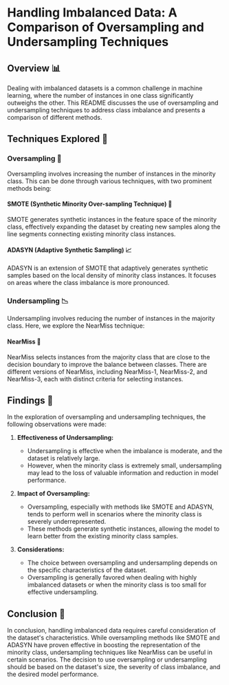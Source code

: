 # Handling Imbalanced Data: A Comparison of Oversampling and Undersampling Techniques

## Overview 📊

Dealing with imbalanced datasets is a common challenge in machine learning, where the number of instances in one class significantly outweighs the other. This README discusses the use of oversampling and undersampling techniques to address class imbalance and presents a comparison of different methods.

## Techniques Explored 🚀

### Oversampling 🔄

Oversampling involves increasing the number of instances in the minority class. This can be done through various techniques, with two prominent methods being:

#### SMOTE (Synthetic Minority Over-sampling Technique) 🤖

SMOTE generates synthetic instances in the feature space of the minority class, effectively expanding the dataset by creating new samples along the line segments connecting existing minority class instances.

#### ADASYN (Adaptive Synthetic Sampling) 📈

ADASYN is an extension of SMOTE that adaptively generates synthetic samples based on the local density of minority class instances. It focuses on areas where the class imbalance is more pronounced.

### Undersampling 📉

Undersampling involves reducing the number of instances in the majority class. Here, we explore the NearMiss technique:

#### NearMiss 👟

NearMiss selects instances from the majority class that are close to the decision boundary to improve the balance between classes. There are different versions of NearMiss, including NearMiss-1, NearMiss-2, and NearMiss-3, each with distinct criteria for selecting instances.

## Findings 🧐

In the exploration of oversampling and undersampling techniques, the following observations were made:

1. **Effectiveness of Undersampling:**
   - Undersampling is effective when the imbalance is moderate, and the dataset is relatively large.
   - However, when the minority class is extremely small, undersampling may lead to the loss of valuable information and reduction in model performance.

2. **Impact of Oversampling:**
   - Oversampling, especially with methods like SMOTE and ADASYN, tends to perform well in scenarios where the minority class is severely underrepresented.
   - These methods generate synthetic instances, allowing the model to learn better from the existing minority class samples.

3. **Considerations:**
   - The choice between oversampling and undersampling depends on the specific characteristics of the dataset.
   - Oversampling is generally favored when dealing with highly imbalanced datasets or when the minority class is too small for effective undersampling.

## Conclusion 🎉

In conclusion, handling imbalanced data requires careful consideration of the dataset's characteristics. While oversampling methods like SMOTE and ADASYN have proven effective in boosting the representation of the minority class, undersampling techniques like NearMiss can be useful in certain scenarios. The decision to use oversampling or undersampling should be based on the dataset's size, the severity of class imbalance, and the desired model performance.
